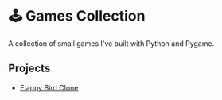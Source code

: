 # 🕹️ Games Collection

A collection of small games I've built with Python and Pygame.

## Projects

- [Flappy Bird Clone](https://github.com/FINN-2005/Flappy-Bird-Clone)
  

